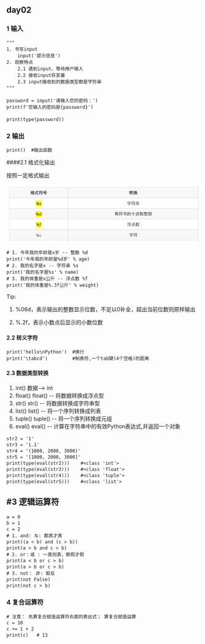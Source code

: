 ## day02 

### 1 输入

```pethon
"""
1. 书写input
    input('提示信息')
2. 观察特点
    2.1 遇到input，等待用户输入
    2.2 接收input存变量
    2.3 input接收到的数据类型都是字符串
"""

password = input('请输入您的密码：')
print(f'您输入的密码是{password}')

print(type(password))
```

### 2 输出

```
print()  #输出函数
```

####2.1 格式化输出

按照一定格式输出

![](assets/1582359823759.png)



```
# 1. 今年我的年龄是x岁 -- 整数 %d
print('今年我的年龄是%d岁' % age)
# 2. 我的名字是x -- 字符串 %s
print('我的名字是%s' % name)
# 3. 我的体重是x公斤 -- 浮点数 %f
print('我的体重是%.3f公斤' % weight)

```

Tip:

1. %06d，表示输出的整数显示位数，不足以0补全，超出当前位数则原样输出 

2. %.2f，表示小数点后显示的小数位数    

#### 2.2 转义字符

```
print('hello\nPython')  #换行
print('\tabcd')         #制表符,一个tab键(4个空格)的距离
```

#### 2.3 数据类型转换

1. int()        数据--> int
2. float()    float() -- 将数据转换成浮点型
3. str()       str() -- 将数据转换成字符串型
4. list()       list() -- 将一个序列转换成列表
5. tuple()   tuple() -- 将一个序列转换成元组
6. eval()     eval() -- 计算在字符串中的有效Python表达式,并返回一个对象

```
str2 = '1'
str3 = '1.1'
str4 = '(1000, 2000, 3000)'
str5 = '[1000, 2000, 3000]'
print(type(eval(str2)))    #<class 'int'>
print(type(eval(str3)))    #<class 'float'>
print(type(eval(str4)))    #<class 'tuple'>
print(type(eval(str5)))    #<class 'list'>
```



## #3 逻辑运算符

```
a = 0
b = 1
c = 2
# 1. and: 与: 都真才真
print((a < b) and (c > b))
print(a > b and c > b)
# 2. or：或 : 一真则真，都假才假
print(a < b or c > b)
print(a > b or c > b)
# 3. not： 非: 取反
print(not False)
print(not c > b)
```

### 4 复合运算符

```
# 注意： 先算复合赋值运算符右面的表达式； 算复合赋值运算
c = 10
c += 1 + 2
print(c)   # 13
```
